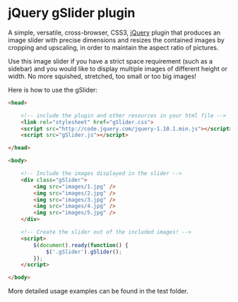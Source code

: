 # jQuery gSlider plugin

A simple, versatile, cross-browser, CSS3, [jQuery](http://jquery.com/) plugin that produces an image slider with precise
dimensions and resizes the contained images by cropping and upscaling, in order to maintain the aspect ratio of pictures.

Use this image slider if you have a strict space requirement (such as a sidebar) and you would like to display multiple
images of different height or width. No more squished, stretched, too small or too big images!

Here is how to use the gSlider:

```html
<head>

    <!-- include the plugin and other resources in your html file -->
    <link rel="stylesheet" href="gSlider.css">
    <script src="http://code.jquery.com/jquery-1.10.1.min.js"></script>
    <script src="gSlider.js"></script>

</head>

<body>

    <!-- Include the images displayed in the slider -->
    <div class="gSlider">
        <img src="images/1.jpg" />
        <img src="images/2.jpg" />
        <img src="images/3.jpg" />
        <img src="images/4.jpg" />
        <img src="images/5.jpg" />
    </div>

    <!-- Create the slider out of the included images! -->
    <script>
        $(document).ready(function() {
            $('.gSlider').gSlider();
        });
    </script>

</body>
```

More detailed usage examples can be found in the test folder.